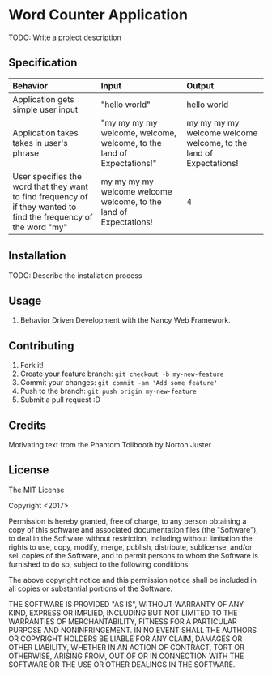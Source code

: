 # Word Counter Application

TODO: Write a project description

## Specification

| Behavior | Input | Output |
| :-------------     | :------------- | :------------- |
| Application gets simple user input | "hello world" | hello world | (Old) |
| Application takes takes in user's phrase | "my my my my welcome, welcome, welcome, to the land of Expectations!" | my my my my welcome welcome welcome, to the land of Expectations! |
| User specifies the word that they want to find frequency of if they wanted to find the frequency of the word "my" | my my my my welcome welcome welcome, to the land of Expectations! | 4 |

## Installation

TODO: Describe the installation process

## Usage

1. Behavior Driven Development with the  Nancy Web Framework.

## Contributing

1. Fork it!
2. Create your feature branch: `git checkout -b my-new-feature`
3. Commit your changes: `git commit -am 'Add some feature'`
4. Push to the branch: `git push origin my-new-feature`
5. Submit a pull request :D

## Credits

Motivating text from the Phantom Tollbooth by Norton Juster

## License

The MIT License

Copyright <2017> <Ethan Luts>

Permission is hereby granted, free of charge, to any person obtaining a copy of this software and associated documentation files (the "Software"), to deal in the Software without restriction, including without limitation the rights to use, copy, modify, merge, publish, distribute, sublicense, and/or sell copies of the Software, and to permit persons to whom the Software is furnished to do so, subject to the following conditions:

The above copyright notice and this permission notice shall be included in all copies or substantial portions of the Software.

THE SOFTWARE IS PROVIDED "AS IS", WITHOUT WARRANTY OF ANY KIND, EXPRESS OR IMPLIED, INCLUDING BUT NOT LIMITED TO THE WARRANTIES OF MERCHANTABILITY, FITNESS FOR A PARTICULAR PURPOSE AND NONINFRINGEMENT. IN NO EVENT SHALL THE AUTHORS OR COPYRIGHT HOLDERS BE LIABLE FOR ANY CLAIM, DAMAGES OR OTHER LIABILITY, WHETHER IN AN ACTION OF CONTRACT, TORT OR OTHERWISE, ARISING FROM, OUT OF OR IN CONNECTION WITH THE SOFTWARE OR THE USE OR OTHER DEALINGS IN THE SOFTWARE.
